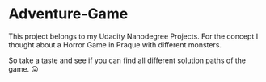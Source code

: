 # Adventure-Game

This project belongs to my Udacity Nanodegree Projects. 
For the concept I thought about a 
Horror Game in Praque with different monsters.

So take a taste and see if you can find all different solution paths of the game. 😜
